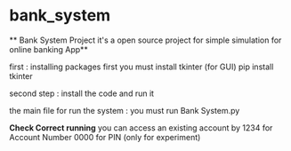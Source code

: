 # bank_system
** Bank System Project it's a open source project for simple simulation for online banking App**

first :  installing  packages 
first you must install   tkinter  (for GUI)
pip install tkinter

 second step : install the code and run it 

the main file for run the system  : you must run Bank System.py 

**Check Correct running** 
you can access an existing account by 1234 for Account Number     0000 for PIN   (only for experiment)


